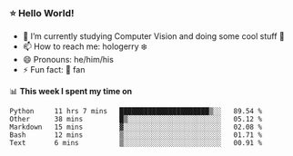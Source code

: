 ### ⭐️ Hello World!

<!--
**hologerry/hologerry** is a ✨ _special_ ✨ repository because its `README.md` (this file) appears on your GitHub profile.

Here are some ideas to get you started:

- 🔭 I’m currently working and studying on Computer Vision
- 🌱 I’m currently learning at Peking University
- 💬 Ask me about 
- 📫 How to reach me: E-mail
- 😄 Pronouns: he/his
- ⚡ Fun fact: Music is the Power
-->


- 🔭 I’m currently studying Computer Vision and doing some cool stuff 🤖
- 📫 How to reach me: hologerry :snowflake:
- 😄 Pronouns: he/him/his
- ⚡ Fun fact: 🍎 fan


📊 **This week I spent my time on**

<!--START_SECTION:waka-->
```text
Python     11 hrs 7 mins   ██████████████████████▒░░   89.54 % 
Other      38 mins         █▒░░░░░░░░░░░░░░░░░░░░░░░   05.12 % 
Markdown   15 mins         ▓░░░░░░░░░░░░░░░░░░░░░░░░   02.08 % 
Bash       12 mins         ▒░░░░░░░░░░░░░░░░░░░░░░░░   01.71 % 
Text       6 mins          ▒░░░░░░░░░░░░░░░░░░░░░░░░   00.91 % 
```
<!--END_SECTION:waka-->

